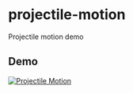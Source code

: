 # projectile-motion
Projectile motion demo

## Demo
[![Projectile Motion](http://img.youtube.com/vi/Djp7BpP9eXY/0.jpg)](http://www.youtube.com/watch?v=Djp7BpP9eXY)
